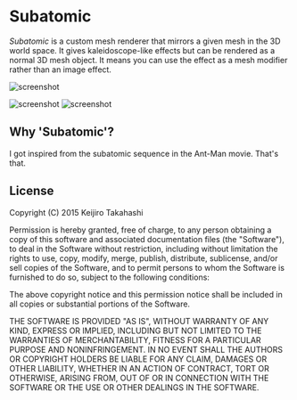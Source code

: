 Subatomic
=========

*Subatomic* is a custom mesh renderer that mirrors a given mesh in the 3D world
space. It gives kaleidoscope-like effects but can be rendered as a normal 3D
mesh object. It means you can use the effect as a mesh modifier rather than
an image effect.

![screenshot](https://41.media.tumblr.com/ecdf7add6d95c9a0ba21f24f7ec3b0be/tumblr_nv34zlWou41qio469o2_540.png)

![screenshot](https://40.media.tumblr.com/f929cacb0112667f6d9fdd6e0699e242/tumblr_nv34zlWou41qio469o3_250.png)
![screenshot](https://41.media.tumblr.com/7e1244c36f936f18251e2ab1b6ceb97c/tumblr_nv34zlWou41qio469o4_250.png)

Why 'Subatomic'?
----------------

I got inspired from the subatomic sequence in the Ant-Man movie. That's that.

License
-------

Copyright (C) 2015 Keijiro Takahashi

Permission is hereby granted, free of charge, to any person obtaining a copy of
this software and associated documentation files (the "Software"), to deal in
the Software without restriction, including without limitation the rights to
use, copy, modify, merge, publish, distribute, sublicense, and/or sell copies of
the Software, and to permit persons to whom the Software is furnished to do so,
subject to the following conditions:

The above copyright notice and this permission notice shall be included in all
copies or substantial portions of the Software.

THE SOFTWARE IS PROVIDED "AS IS", WITHOUT WARRANTY OF ANY KIND, EXPRESS OR
IMPLIED, INCLUDING BUT NOT LIMITED TO THE WARRANTIES OF MERCHANTABILITY, FITNESS
FOR A PARTICULAR PURPOSE AND NONINFRINGEMENT. IN NO EVENT SHALL THE AUTHORS OR
COPYRIGHT HOLDERS BE LIABLE FOR ANY CLAIM, DAMAGES OR OTHER LIABILITY, WHETHER
IN AN ACTION OF CONTRACT, TORT OR OTHERWISE, ARISING FROM, OUT OF OR IN
CONNECTION WITH THE SOFTWARE OR THE USE OR OTHER DEALINGS IN THE SOFTWARE.
